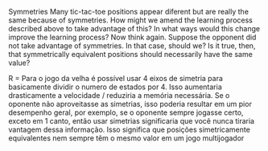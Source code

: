 Symmetries Many tic-tac-toe positions appear diferent but are really the same because of symmetries. How might we amend the learning process described above to take advantage of this? In what ways would this change improve the learning process? Now think again. Suppose the opponent did not take advantage of symmetries. In that case, should we? Is it true, then, that symmetrically equivalent positions should necessarily have the same value?

R = Para o jogo da velha é possível usar 4 eixos de simetria para basicamente dividir o numero de estados por 4. Isso aumentaria drasticamente a velocidade / reduziria a memória necessária. Se o oponente não aproveitasse as simetrias, isso poderia resultar em um pior desempenho geral, por exemplo, se o oponente sempre jogasse certo, exceto em 1 canto, então usar simetrias significaria que você nunca tiraria vantagem dessa informação. Isso significa que posições simetricamente equivalentes nem sempre têm o mesmo valor em um jogo multijogador